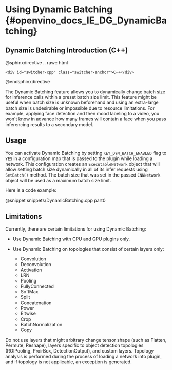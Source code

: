 # Using Dynamic Batching {#openvino_docs_IE_DG_DynamicBatching}

## Dynamic Batching Introduction (C++)

@sphinxdirective
.. raw:: html

    <div id="switcher-cpp" class="switcher-anchor">C++</div>
@endsphinxdirective

The Dynamic Batching feature allows you to dynamically change batch size for inference calls
within a preset batch size limit.
This feature might be useful when batch size is unknown beforehand and using an extra-large batch size is
undesirable or impossible due to resource limitations.
For example, applying face detection and then mood labeling to a video, you won't know in advance how many frames will contain a face when you pass inferencing results to a secondary model.

## Usage

You can activate Dynamic Batching by setting <code>KEY_DYN_BATCH_ENABLED</code> flag to <code>YES</code> in a configuration map that is
passed to the plugin while loading a network.
This configuration creates an <code>ExecutableNetwork</code> object that will allow setting batch size
dynamically in all of its infer requests using <code>SetBatch()</code> method.
The batch size that was set in the passed <code>CNNNetwork</code> object will be used as a maximum batch size limit.

Here is a code example:

@snippet snippets/DynamicBatching.cpp part0


## Limitations

Currently, there are certain limitations for using Dynamic Batching:

* Use Dynamic Batching with CPU and GPU plugins only.

* Use Dynamic Batching on topologies that consist of certain layers only:

	* Convolution
	* Deconvolution
	* Activation
	* LRN
	* Pooling
	* FullyConnected
	* SoftMax
	* Split
	* Concatenation
	* Power
	* Eltwise
	* Crop
	* BatchNormalization
	* Copy
	
Do not use layers that might arbitrary change tensor shape (such as Flatten, Permute, Reshape),
layers specific to object detection topologies (ROIPooling, ProirBox, DetectionOutput), and
custom layers.
Topology analysis is performed during the process of loading a network into plugin, and if topology is
not applicable, an exception is generated.

